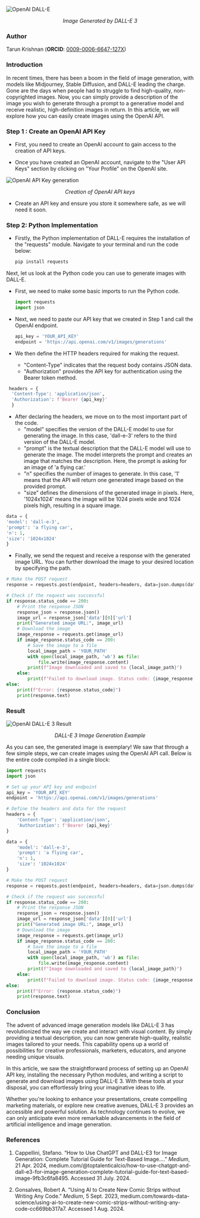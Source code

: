 ![OpenAI DALL-E](https://cdn.jsdelivr.net/gh/data-community-of-practice/AI-Graph-Obsidian@main/img/intropic.png)

<div align="center" ><i>Image Generated by DALL-E 3</i></div>

### Author

Tarun Krishnan (**ORCID**: [0009-0006-6647-127X](https://orcid.org/0009-0006-6647-127X))

### Introduction

In recent times, there has been a boom in the field of image generation, with models like Midjourney, Stable Diffusion, and DALL-E leading the charge. Gone are the days when people had to struggle to find high-quality, non-copyrighted images. Now, you can simply provide a description of the image you wish to generate through a prompt to a generative model and receive realistic, high-definition images in return. In this article, we will explore how you can easily create images using the OpenAI API.

### Step 1 : Create an OpenAI API Key

- First, you need to create an OpenAI account to gain access to the creation of API keys.

- Once you have created an OpenAI account, navigate to the "User API Keys" section by clicking on "Your Profile" on the OpenAI site.

![OpenAI API Key generation](https://cdn.jsdelivr.net/gh/data-community-of-practice/AI-Graph-Obsidian@main/img/dalle-1.png)

<div align="center" ><i>Creation of OpenAI API keys</i></div>

- Create an API key and ensure you store it somewhere safe, as we will need it soon.

### Step 2: Python Implementation

- Firstly, the Python implementation of DALL-E requires the installation of the "requests" module. Navigate to your terminal and run the code below:

  ```bash
  pip install requests
  ```

Next, let us look at the Python code you can use to generate images with DALL-E.

- First, we need to make some basic imports to run the Python code.

  ```python
  import requests
  import json
  ```

- Next, we need to paste our API key that we created in Step 1 and call the OpenAI endpoint.

  ```python
  api_key = 'YOUR_API_KEY'
  endpoint = 'https://api.openai.com/v1/images/generations'
  ```

- We then define the HTTP headers required for making the request.
  - "Content-Type" indicates that the request body contains JSON data.
  - "Authorization" provides the API key for authentication using the Bearer token method.

```python
 headers = {
  'Content-Type': 'application/json',
  'Authorization': f'Bearer {api_key}'
  }
```

- After declaring the headers, we move on to the most important part of the code.
  - "model" specifies the version of the DALL-E model to use for generating the image. In this case, 'dall-e-3' refers to the third version of the DALL-E model.
  - "prompt" is the textual description that the DALL-E model will use to generate the image. The model interprets the prompt and creates an image that matches the description. Here, the prompt is asking for an image of 'a flying car.'
  - "n" specifies the number of images to generate. In this case, '1' means that the API will return one generated image based on the provided prompt.
  - "size" defines the dimensions of the generated image in pixels. Here, '1024x1024' means the image will be 1024 pixels wide and 1024 pixels high, resulting in a square image.

```python
data = {
'model': 'dall-e-3',
'prompt': 'a flying car',
'n': 1,
'size': '1024x1024'
}
```

- Finally, we send the request and receive a response with the generated image URL. You can further download the image to your desired location by specifying the path.

```python
# Make the POST request
response = requests.post(endpoint, headers=headers, data=json.dumps(data))

# Check if the request was successful
if response.status_code == 200:
    # Print the response JSON
    response_json = response.json()
    image_url = response_json['data'][0]['url']
    print("Generated image URL:", image_url)
    # Download the image
    image_response = requests.get(image_url)
    if image_response.status_code == 200:
        # Save the image to a file
        local_image_path = 'YOUR_PATH'
        with open(local_image_path, 'wb') as file:
            file.write(image_response.content)
        print(f"Image downloaded and saved to {local_image_path}")
    else:
        print(f"Failed to download image. Status code: {image_response.status_code}")
else:
    print(f"Error: {response.status_code}")
    print(response.text)
```

### Result

![OpenAI DALL-E 3 Result](https://cdn.jsdelivr.net/gh/data-community-of-practice/AI-Graph-Obsidian@main/img/flying_car.png)

<div align="center" ><i>DALL-E 3 Image Generation Example</i></div>

As you can see, the generated image is exemplary! We saw that through a few simple steps, we can create images using the OpenAI API call. Below is the entire code compiled in a single block:

```python
import requests
import json

# Set up your API key and endpoint
api_key = 'YOUR_API_KEY'
endpoint = 'https://api.openai.com/v1/images/generations'

# Define the headers and data for the request
headers = {
    'Content-Type': 'application/json',
    'Authorization': f'Bearer {api_key}'
}

data = {
    'model': 'dall-e-3',
    'prompt': 'a flying car',
    'n': 1,
    'size': '1024x1024'
}

# Make the POST request
response = requests.post(endpoint, headers=headers, data=json.dumps(data))

# Check if the request was successful
if response.status_code == 200:
    # Print the response JSON
    response_json = response.json()
    image_url = response_json['data'][0]['url']
    print("Generated image URL:", image_url)
    # Download the image
    image_response = requests.get(image_url)
    if image_response.status_code == 200:
        # Save the image to a file
        local_image_path = 'YOUR_PATH'
        with open(local_image_path, 'wb') as file:
            file.write(image_response.content)
        print(f"Image downloaded and saved to {local_image_path}")
    else:
        print(f"Failed to download image. Status code: {image_response.status_code}")
else:
    print(f"Error: {response.status_code}")
    print(response.text)
```

### Conclusion

The advent of advanced image generation models like DALL-E 3 has revolutionized the way we create and interact with visual content. By simply providing a textual description, you can now generate high-quality, realistic images tailored to your needs. This capability opens up a world of possibilities for creative professionals, marketers, educators, and anyone needing unique visuals.

In this article, we saw the straightforward process of setting up an OpenAI API key, installing the necessary Python modules, and writing a script to generate and download images using DALL-E 3. With these tools at your disposal, you can effortlessly bring your imaginative ideas to life.

Whether you're looking to enhance your presentations, create compelling marketing materials, or explore new creative avenues, DALL-E 3 provides an accessible and powerful solution. As technology continues to evolve, we can only anticipate even more remarkable advancements in the field of artificial intelligence and image generation.

### References

1. Cappellini, Stefano. “How to Use ChatGPT and DALL-E3 for Image Generation: Complete Tutorial Guide for Text-Based Image….” _Medium_, 21 Apr. 2024, medium.com/@toptalenticalcio/how-to-use-chatgpt-and-dall-e3-for-image-generation-complete-tutorial-guide-for-text-based-image-9fb3c6fa8495. Accessed 31 July. 2024.

2. Gonsalves, Robert A. “Using AI to Create New Comic Strips without Writing Any Code.” _Medium_, 5 Sept. 2023, medium.com/towards-data-science/using-ai-to-create-new-comic-strips-without-writing-any-code-cc669bb317a7. Accessed 1 Aug. 2024.
